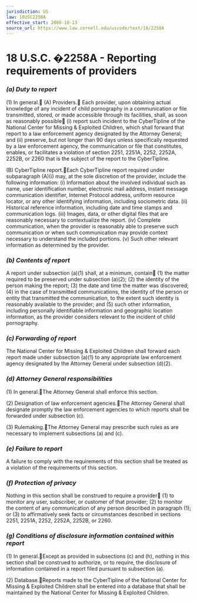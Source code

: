 ```yaml
---
jurisdiction: US
law: 18USC2258A
effective_start: 2008-10-13
source_url: https://www.law.cornell.edu/uscode/text/18/2258A
---
```


# 18 U.S.C. �2258A - Reporting requirements of providers

### _(a) Duty to report_

(1) In general.
(A) Providers.
   Each provider, upon obtaining actual knowledge of any incident of child pornography in a communication or file transmitted, stored, or made accessible through its facilities, shall, as soon as reasonably possible
      (i) report such incident to the CyberTipline of the National Center for Missing & Exploited Children, which shall forward that report to a law enforcement agency designated by the Attorney General; and
      (ii) preserve, but not longer than 90 days unless specifically requested by a law enforcement agency, the communication or file that constitutes, enables, or facilitates a violation of section 2251, 2251A, 2252, 2252A, 2252B, or 2260 that is the subject of the report to the CyberTipline.

(B) CyberTipline report.Each CyberTipline report required under subparagraph (A)(i) may, at the sole discretion of the provider, include the following information:
   (i) Information about the involved individual such as name, user identification number, electronic mail address, instant message communication identifier, Internet Protocol address, uniform resource locator, or any other identifying information, including sociometric data.
   (ii) Historical reference information, including date and time stamps and communication logs.
   (iii) Images, data, or other digital files that are reasonably necessary to contextualize the report.
   (iv) Complete communication, when the provider is reasonably able to preserve such communication or when such communication may provide context necessary to understand the included portions.
   (v) Such other relevant information as determined by the provider.

### _(b) Contents of report_

A report under subsection (a)(1) shall, at a minimum, contain
   (1) the matter required to be preserved under subsection (a)(2);
   (2) the identity of the person making the report;
   (3) the date and time the matter was discovered;
   (4) in the case of transmitted communications, the identity of the person or entity that transmitted the communication, to the extent such identity is reasonably available to the provider; and
   (5) such other information, including personally identifiable information and geographic location information, as the provider considers relevant to the incident of child pornography.

### _(c) Forwarding of report_

The National Center for Missing & Exploited Children shall forward each report made under subsection (a)(1) to any appropriate law enforcement agency designated by the Attorney General under subsection (d)(2).

### _(d) Attorney General responsibilities_

(1) In general.The Attorney General shall enforce this section.

(2) Designation of law enforcement agencies.The Attorney General shall designate promptly the law enforcement agencies to which reports shall be forwarded under subsection (c).

(3) Rulemaking.The Attorney General may prescribe such rules as are necessary to implement subsections (a) and (c).

### _(e) Failure to report_

A failure to comply with the requirements of this section shall be treated as a violation of the requirements of this section.

### _(f) Protection of privacy_

Nothing in this section shall be construed to require a provider
   (1) to monitor any user, subscriber, or customer of that provider;
   (2) to monitor the content of any communication of any person described in paragraph (1); or
   (3) to affirmatively seek facts or circumstances described in sections 2251, 2251A, 2252, 2252A, 2252B, or 2260.

### _(g) Conditions of disclosure information contained within report_

(1) In general.Except as provided in subsections (c) and (h), nothing in this section shall be construed to authorize, or to require, the disclosure of information contained in a report filed pursuant to subsection (a).

(2) Database.Reports made to the CyberTipline of the National Center for Missing & Exploited Children shall be entered into a database that shall be maintained by the National Center for Missing & Exploited Children.